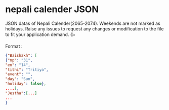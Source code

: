 # nepali calender JSON


JSON datas of Nepali Calender(2065-2074). Weekends are not marked as holidays. Raise any issues to request any changes or modification to the file to fit your application demand. :+1:


Format :

```json
{"Baishakh": [
{"np": "31",
"en": "14", 
"tithi": "Tritiya", 
"event": "", 
"day": "Sun", 
"holiday": false},
....],
"Jestha":[...]
...
}
```

